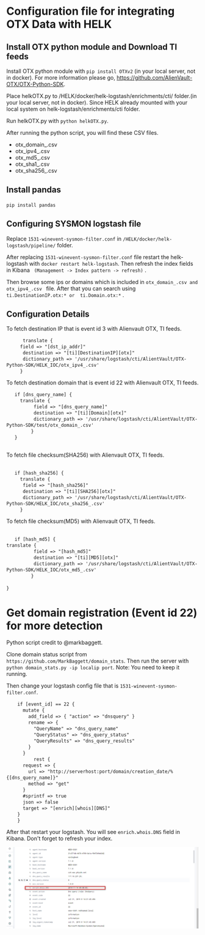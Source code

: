 
# Configuration file for integrating OTX Data with HELK 

## Install OTX python module and Download TI feeds
Install OTX python module with ` pip install OTXv2 ` (in your local server, not in docker). For more information please go, https://github.com/AlienVault-OTX/OTX-Python-SDK.

Place helkOTX.py to /HELK/docker/helk-logstash/enrichments/cti/ folder.(in your local server, not in docker). Since HELK already mounted with your local system on helk-logstash/enrichments/cti folder.

Run helkOTX.py with ` python helkOTX.py `.

After running the python script, you will find these CSV files. 
* otx_domain_.csv  
* otx_ipv4_.csv  
* otx_md5_.csv  
* otx_sha1_.csv  
* otx_sha256_.csv

## Install pandas

` pip install pandas `

## Configuring SYSMON logstash file 

Replace ` 1531-winevent-sysmon-filter.conf ` in ` /HELK/docker/helk-logstash/pipeline/ ` folder.

After replacing ` 1531-winevent-sysmon-filter.conf ` file restart the helk-logstash with ` docker restart helk-logstash `. 
Then refresh the index fields in Kibana ` (Management -> Index pattern -> refresh)` . 

Then browse some ips or domains which is included in ` otx_domain_.csv and otx_ipv4_.csv  ` file. After that you can search using `  ti.DestinationIP.otx:* or  ti.Domain.otx:* ` . 

## Configuration Details


To fetch destination IP that is event id 3 with Alienvault OTX, TI feeds. 
```
      translate {
     field => "[dst_ip_addr]"
      destination => "[ti][DestinationIP][otx]"
      dictionary_path => '/usr/share/logstash/cti/AlientVault/OTX-Python-SDK/HELK_IOC/otx_ipv4_.csv'
     }
```
To fetch destination domain that is event id 22 with Alienvault OTX, TI feeds.

```
   if [dns_query_name] { 
     translate {
          field => "[dns_query_name]"
          destination => "[ti][Domain][otx]"
          dictionary_path => '/usr/share/logstash/cti/AlientVault/OTX-Python-SDK/test/otx_domain_.csv' 
         }
   }
   
```

To fetch file checksum(SHA256)  with Alienvault OTX, TI feeds.

```

   if [hash_sha256] {
     translate {
	  field => "[hash_sha256]"
	  destination => "[ti][SHA256][otx]"
	  dictionary_path => '/usr/share/logstash/cti/AlientVault/OTX-Python-SDK/HELK_IOC/otx_sha256_.csv' 
	 }
```

To fetch file checksum(MD5)  with Alienvault OTX, TI feeds.

```

   if [hash_md5] {
translate {
          field => "[hash_md5]"
          destination => "[ti][MD5][otx]"
          dictionary_path => '/usr/share/logstash/cti/AlientVault/OTX-Python-SDK/HELK_IOC/otx_md5_.csv' 
         }

}

```

# Get domain registration (Event id 22) for more detection 

Python script credit to @markbaggett.

Clone domain status script from ` https://github.com/MarkBaggett/domain_stats `. Then run the server with `  python domain_stats.py -ip localip port `. Note: You need to keep it running.

Then change your logstash config file that is ` 1531-winevent-sysmon-filter.conf `. 

```
    if [event_id] == 22 {
      mutate {
        add_field => { "action" => "dnsquery" }
        rename => {
          "QueryName" => "dns_query_name"
          "QueryStatus" => "dns_query_status"
          "QueryResults" => "dns_query_results"
        }
      }
          rest {
      request => {
        url => "http://serverhost:port/domain/creation_date/%{[dns_query_name]}"
        method => "get"
      }
      #sprintf => true
      json => false
      target => "[enrich][whois][DNS]"
    }
    }

``` 


After that restart your logstash. You will see ` enrich.whois.DNS ` field in Kibana. Don't forget to refresh your index.

![GitHub Logo](image/dns.png)
